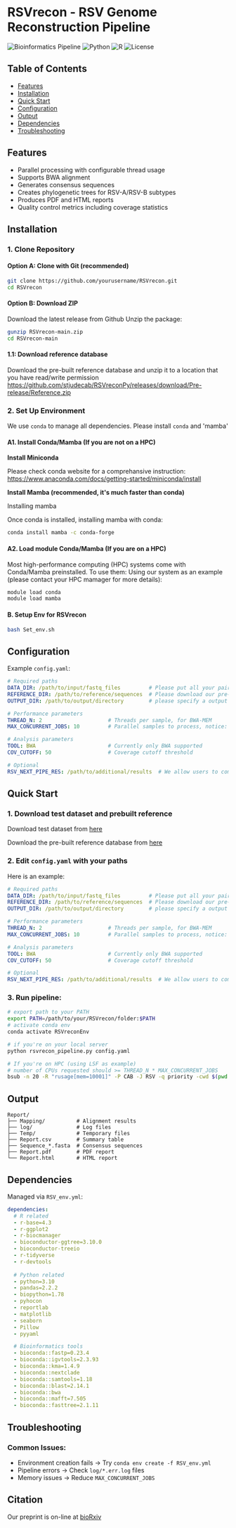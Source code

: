 # RSVrecon - RSV Genome Reconstruction Pipeline

![Bioinformatics Pipeline](https://img.shields.io/badge/bioinformatics-pipeline-blue)
![Python](https://img.shields.io/badge/python-3.10-green)
![R](https://img.shields.io/badge/R-4.3-green)
![License](https://img.shields.io/badge/license-MIT-orange)

## Table of Contents
- [Features](#features)
- [Installation](#installation)
- [Quick Start](#quick-start)
- [Configuration](#configuration)
- [Output](#output)
- [Dependencies](#dependencies)
- [Troubleshooting](#troubleshooting)

## Features
- Parallel processing with configurable thread usage
- Supports BWA alignment
- Generates consensus sequences
- Creates phylogenetic trees for RSV-A/RSV-B subtypes
- Produces PDF and HTML reports
- Quality control metrics including coverage statistics

## Installation

### 1. Clone Repository
#### Option A: Clone with Git (recommended)
```bash
git clone https://github.com/yourusername/RSVrecon.git
cd RSVrecon
```
#### Option B: Download ZIP
Download the latest release from Github
Unzip the package:
```bash
gunzip RSVrecon-main.zip
cd RSVrecon-main
```
#### 1.1: Download reference database
Download the pre-built reference database and unzip it to a location that you have read/write permission
https://github.com/stjudecab/RSVreconPy/releases/download/Pre-release/Reference.zip

### 2. Set Up Environment
We use `conda` to manage all dependencies. Please install `conda` and 'mamba' 
#### A1. Install Conda/Mamba (If you are not on a HPC)
**Install Miniconda** 

Please check conda website for a comprehansive instruction: https://www.anaconda.com/docs/getting-started/miniconda/install

**Install Mamba (recommended, it's much faster than conda)** 

Installing mamba

Once conda is installed, installing mamba with conda:
```bash
conda install mamba -c conda-forge
```

#### A2. Load module Conda/Mamba (If you are on a HPC)
Most high-performance computing (HPC) systems come with Conda/Mamba preinstalled. To use them:
Using our system as an example (please contact your HPC mamager for more details):
```bash
module load conda
module load mamba
```

#### B. Setup Env for RSVrecon
```bash
bash Set_env.sh
```

## Configuration
Example `config.yaml`:

```yaml
# Required paths
DATA_DIR: /path/to/input/fastq_files         # Please put all your paired-FASTQ files under this input folder
REFERENCE_DIR: /path/to/reference/sequences  # Please download our pre-built reference, unzip it, then paste the path here. Make sure you have both read and write permission
OUTPUT_DIR: /path/to/output/directory        # please specify a output folder path

# Performance parameters
THREAD_N: 2                     # Threads per sample, for BWA-MEM
MAX_CONCURRENT_JOBS: 10         # Parallel samples to process, notice: THREAD_N * MAX_CONCURRENT_JOBS should < than your number of CPUs

# Analysis parameters
TOOL: BWA                       # Currently only BWA supported
COV_CUTOFF: 50                  # Coverage cutoff threshold

# Optional
RSV_NEXT_PIPE_RES: /path/to/additional/results  # We allow users to compare RSVrecon with RSV-NEXT-PIPE results. Please specify the "consensus" folder of RSV-NEXT-PIPE output for the same batch of data.
```

## Quick Start
### 1. Download test dataset and prebuilt reference 
Download test dataset from [here](https://github.com/stjudecab/test_datasets/tree/rsvrecon)

Download the pre-built reference database from [here](https://github.com/stjudecab/RSVreconPy/releases/download/Pre-release/Reference.zip)
### 2. Edit `config.yaml` with your paths
Here is an example:
```yaml
# Required paths
DATA_DIR: /path/to/input/fastq_files         # Please put all your paired-FASTQ files under this input folder
REFERENCE_DIR: /path/to/reference/sequences  # Please download our pre-built reference, unzip it, then paste the path here. Make sure you have both read and write permission
OUTPUT_DIR: /path/to/output/directory        # please specify a output folder path

# Performance parameters
THREAD_N: 2                     # Threads per sample, for BWA-MEM
MAX_CONCURRENT_JOBS: 10         # Parallel samples to process, notice: THREAD_N * MAX_CONCURRENT_JOBS should < than your number of CPUs

# Analysis parameters
TOOL: BWA                       # Currently only BWA supported
COV_CUTOFF: 50                  # Coverage cutoff threshold

# Optional
RSV_NEXT_PIPE_RES: /path/to/additional/results  # We allow users to compare RSVrecon with RSV-NEXT-PIPE results. Please specify the "consensus" folder of RSV-NEXT-PIPE output for the same batch of data.
```
### 3. Run pipeline:

```bash
# export path to your PATH
export PATH=/path/to/your/RSVrecon/folder:$PATH
# activate conda env
conda activate RSVreconEnv
```

```bash
# if you're on your local server
python rsvrecon_pipeline.py config.yaml

# If you're on HPC (using LSF as example)
# number of CPUs requested should >= THREAD_N * MAX_CONCURRENT_JOBS
bsub -n 20 -R "rusage[mem=10001]" -P CAB -J RSV -q priority -cwd $(pwd -P) "python rsvrecon_pipeline.py config.yaml"
```

## Output
```
Report/
├── Mapping/          # Alignment results
├── log/              # Log files
├── Temp/             # Temporary files
├── Report.csv        # Summary table
├── Sequence_*.fasta  # Consensus sequences
├── Report.pdf        # PDF report
└── Report.html       # HTML report
```

## Dependencies
Managed via `RSV_env.yml`:

```yaml
dependencies:
  # R related
  - r-base=4.3
  - r-ggplot2
  - r-biocmanager
  - bioconductor-ggtree=3.10.0
  - bioconductor-treeio
  - r-tidyverse
  - r-devtools
  
  # Python related
  - python=3.10
  - pandas=2.2.2
  - biopython=1.78
  - pyhocon
  - reportlab
  - matplotlib
  - seaborn
  - Pillow
  - pyyaml

  # Bioinformatics tools
  - bioconda::fastp=0.23.4
  - bioconda::igvtools=2.3.93
  - bioconda::kma=1.4.9
  - bioconda::nextclade
  - bioconda::samtools=1.18
  - bioconda::blast=2.14.1
  - bioconda::bwa
  - bioconda::mafft=7.505
  - bioconda::fasttree=2.1.11
```

## Troubleshooting
### Common Issues:

- Environment creation fails → Try `conda env create -f RSV_env.yml`
- Pipeline errors → Check `log/*.err.log` files
- Memory issues → Reduce `MAX_CONCURRENT_JOBS`

## Citation
Our preprint is on-line at [bioRxiv](https://www.biorxiv.org/content/10.1101/2025.06.03.657184v1)
